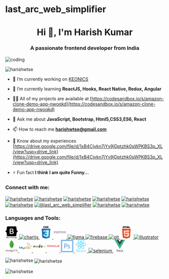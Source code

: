 # last_arc_web_simplifier
<h1 align="center">Hi 👋, I'm Harish Kumar</h1>
<h3 align="center">A passionate frontend developer from India</h3>
<img align="center" src="https://iconscout.com/lottie/front-end-developer-5315367" alt="coding">


<p align="left"> <img src="https://komarev.com/ghpvc/?username=harishwtse&label=Profile%20views&color=0e75b6&style=flat" alt="harishwtse" /> </p>

- 🔭 I’m currently working on [KEONICS](www.keonics.in)

- 🌱 I’m currently learning **ReactJS, Hooks, React Native, Redux, Angular**

- 👨‍💻 All of my projects are available at [https://codesandbox.io/s/amazon-clone-demo-app-nwoqkd](https://codesandbox.io/s/amazon-clone-demo-app-nwoqkd)

- 💬 Ask me about **JavaScript, Bootstrap, Html5,CSS3,ES6, React**

- 📫 How to reach me **harishwtse@gmail.com**

- 📄 Know about my experiences [https://drive.google.com/file/d/1xB4Cjykn7jYv9jDptzhk0sWPKBS3p_XL/view?usp=drive_link](https://drive.google.com/file/d/1xB4Cjykn7jYv9jDptzhk0sWPKBS3p_XL/view?usp=drive_link)

- ⚡ Fun fact **I think I am quite Funny...**

<h3 align="left">Connect with me:</h3>
<p align="left">
<a href="https://codepen.io/harishwtse" target="blank"><img align="center" src="https://raw.githubusercontent.com/rahuldkjain/github-profile-readme-generator/master/src/images/icons/Social/codepen.svg" alt="harishwtse" height="30" width="40" /></a>
<a href="https://twitter.com/harishwtse" target="blank"><img align="center" src="https://raw.githubusercontent.com/rahuldkjain/github-profile-readme-generator/master/src/images/icons/Social/twitter.svg" alt="harishwtse" height="30" width="40" /></a>
<a href="https://linkedin.com/in/harishwtse" target="blank"><img align="center" src="https://raw.githubusercontent.com/rahuldkjain/github-profile-readme-generator/master/src/images/icons/Social/linked-in-alt.svg" alt="harishwtse" height="30" width="40" /></a>
<a href="https://stackoverflow.com/users/harishwtse" target="blank"><img align="center" src="https://raw.githubusercontent.com/rahuldkjain/github-profile-readme-generator/master/src/images/icons/Social/stack-overflow.svg" alt="harishwtse" height="30" width="40" /></a>
<a href="https://fb.com/harishwtse" target="blank"><img align="center" src="https://raw.githubusercontent.com/rahuldkjain/github-profile-readme-generator/master/src/images/icons/Social/facebook.svg" alt="harishwtse" height="30" width="40" /></a>
<a href="https://instagram.com/harishwtse" target="blank"><img align="center" src="https://raw.githubusercontent.com/rahuldkjain/github-profile-readme-generator/master/src/images/icons/Social/instagram.svg" alt="harishwtse" height="30" width="40" /></a>
<a href="https://www.youtube.com/c/@last_arc_web_simplifier" target="blank"><img align="center" src="https://raw.githubusercontent.com/rahuldkjain/github-profile-readme-generator/master/src/images/icons/Social/youtube.svg" alt="@last_arc_web_simplifier" height="30" width="40" /></a>
<a href="https://www.leetcode.com/harishwtse" target="blank"><img align="center" src="https://raw.githubusercontent.com/rahuldkjain/github-profile-readme-generator/master/src/images/icons/Social/leet-code.svg" alt="harishwtse" height="30" width="40" /></a>
<a href="https://www.hackerearth.com/harishwtse" target="blank"><img align="center" src="https://raw.githubusercontent.com/rahuldkjain/github-profile-readme-generator/master/src/images/icons/Social/hackerearth.svg" alt="harishwtse" height="30" width="40" /></a>
</p>

<h3 align="left">Languages and Tools:</h3>
<p align="left"> <a href="https://getbootstrap.com" target="_blank" rel="noreferrer"> <img src="https://raw.githubusercontent.com/devicons/devicon/master/icons/bootstrap/bootstrap-plain-wordmark.svg" alt="bootstrap" width="40" height="40"/> </a> <a href="https://www.chartjs.org" target="_blank" rel="noreferrer"> <img src="https://www.chartjs.org/media/logo-title.svg" alt="chartjs" width="40" height="40"/> </a> <a href="https://www.w3schools.com/css/" target="_blank" rel="noreferrer"> <img src="https://raw.githubusercontent.com/devicons/devicon/master/icons/css3/css3-original-wordmark.svg" alt="css3" width="40" height="40"/> </a> <a href="https://expressjs.com" target="_blank" rel="noreferrer"> <img src="https://raw.githubusercontent.com/devicons/devicon/master/icons/express/express-original-wordmark.svg" alt="express" width="40" height="40"/> </a> <a href="https://www.figma.com/" target="_blank" rel="noreferrer"> <img src="https://www.vectorlogo.zone/logos/figma/figma-icon.svg" alt="figma" width="40" height="40"/> </a> <a href="https://firebase.google.com/" target="_blank" rel="noreferrer"> <img src="https://www.vectorlogo.zone/logos/firebase/firebase-icon.svg" alt="firebase" width="40" height="40"/> </a> <a href="https://git-scm.com/" target="_blank" rel="noreferrer"> <img src="https://www.vectorlogo.zone/logos/git-scm/git-scm-icon.svg" alt="git" width="40" height="40"/> </a> <a href="https://www.w3.org/html/" target="_blank" rel="noreferrer"> <img src="https://raw.githubusercontent.com/devicons/devicon/master/icons/html5/html5-original-wordmark.svg" alt="html5" width="40" height="40"/> </a> <a href="https://www.adobe.com/in/products/illustrator.html" target="_blank" rel="noreferrer"> <img src="https://www.vectorlogo.zone/logos/adobe_illustrator/adobe_illustrator-icon.svg" alt="illustrator" width="40" height="40"/> </a> <a href="https://www.mongodb.com/" target="_blank" rel="noreferrer"> <img src="https://raw.githubusercontent.com/devicons/devicon/master/icons/mongodb/mongodb-original-wordmark.svg" alt="mongodb" width="40" height="40"/> </a> <a href="https://www.mysql.com/" target="_blank" rel="noreferrer"> <img src="https://raw.githubusercontent.com/devicons/devicon/master/icons/mysql/mysql-original-wordmark.svg" alt="mysql" width="40" height="40"/> </a> <a href="https://nodejs.org" target="_blank" rel="noreferrer"> <img src="https://raw.githubusercontent.com/devicons/devicon/master/icons/nodejs/nodejs-original-wordmark.svg" alt="nodejs" width="40" height="40"/> </a> <a href="https://www.oracle.com/" target="_blank" rel="noreferrer"> <img src="https://raw.githubusercontent.com/devicons/devicon/master/icons/oracle/oracle-original.svg" alt="oracle" width="40" height="40"/> </a> <a href="https://www.photoshop.com/en" target="_blank" rel="noreferrer"> <img src="https://raw.githubusercontent.com/devicons/devicon/master/icons/photoshop/photoshop-line.svg" alt="photoshop" width="40" height="40"/> </a> <a href="https://reactjs.org/" target="_blank" rel="noreferrer"> <img src="https://raw.githubusercontent.com/devicons/devicon/master/icons/react/react-original-wordmark.svg" alt="react" width="40" height="40"/> </a> <a href="https://www.selenium.dev" target="_blank" rel="noreferrer"> <img src="https://raw.githubusercontent.com/detain/svg-logos/780f25886640cef088af994181646db2f6b1a3f8/svg/selenium-logo.svg" alt="selenium" width="40" height="40"/> </a> <a href="https://vuejs.org/" target="_blank" rel="noreferrer"> <img src="https://raw.githubusercontent.com/devicons/devicon/master/icons/vuejs/vuejs-original-wordmark.svg" alt="vuejs" width="40" height="40"/> </a> </p>

<p><img align="left" src="https://github-readme-stats.vercel.app/api/top-langs?username=harishwtse&show_icons=true&locale=en&layout=compact" alt="harishwtse" /></p>

<p>&nbsp;<img align="center" src="https://github-readme-stats.vercel.app/api?username=harishwtse&show_icons=true&locale=en" alt="harishwtse" /></p>

<p><img align="center" src="https://github-readme-streak-stats.herokuapp.com/?user=harishwtse&" alt="harishwtse" /></p>
